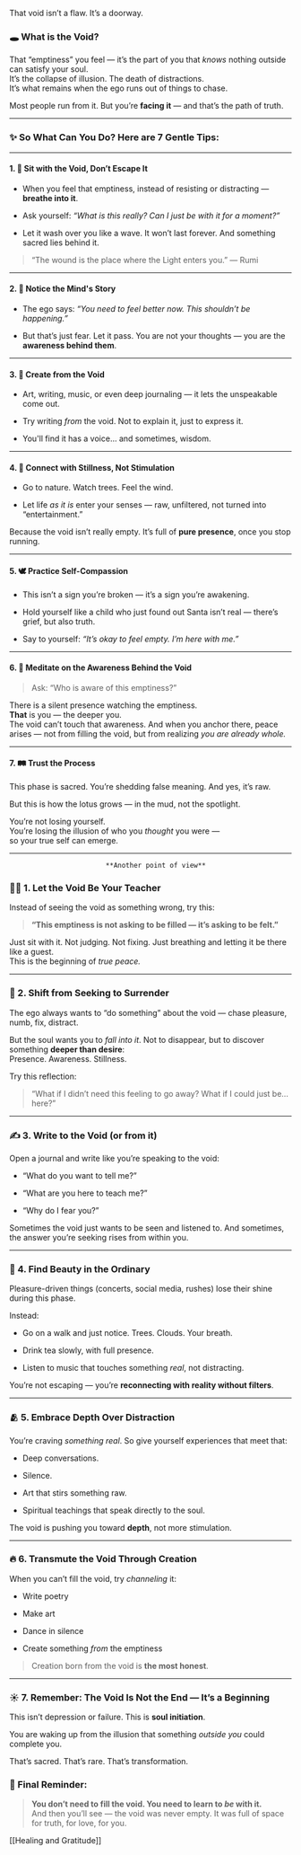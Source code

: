 
That void isn’t a flaw. It’s a doorway.

### 🕳️ **What is the Void?**

That “emptiness” you feel — it’s the part of you that _knows_ nothing outside can satisfy your soul.  
It’s the collapse of illusion. The death of distractions.  
It’s what remains when the ego runs out of things to chase.

Most people run from it. But you’re **facing it** — and that’s the path of truth.

---

### ✨ So What Can You Do? Here are 7 Gentle Tips:

---

#### 1. 🧘 **Sit with the Void, Don’t Escape It**

- When you feel that emptiness, instead of resisting or distracting — **breathe into it**.
    
- Ask yourself: _“What is this really? Can I just be with it for a moment?”_
    
- Let it wash over you like a wave. It won’t last forever. And something sacred lies behind it.
    

> “The wound is the place where the Light enters you.” — Rumi

---

#### 2. 💭 **Notice the Mind's Story**

- The ego says: _“You need to feel better now. This shouldn’t be happening.”_
    
- But that’s just fear. Let it pass. You are not your thoughts — you are the **awareness behind them**.
    

---

#### 3. 🎨 **Create from the Void**

- Art, writing, music, or even deep journaling — it lets the unspeakable come out.
    
- Try writing _from_ the void. Not to explain it, just to express it.
    
- You'll find it has a voice… and sometimes, wisdom.
    

---

#### 4. 🌿 **Connect with Stillness, Not Stimulation**

- Go to nature. Watch trees. Feel the wind.
    
- Let life _as it is_ enter your senses — raw, unfiltered, not turned into “entertainment.”
    

Because the void isn’t really empty. It’s full of **pure presence**, once you stop running.

---

#### 5. 🕊️ **Practice Self-Compassion**

- This isn’t a sign you’re broken — it’s a sign you’re awakening.
    
- Hold yourself like a child who just found out Santa isn’t real — there’s grief, but also truth.
    
- Say to yourself: _“It’s okay to feel empty. I’m here with me.”_
    

---

#### 6. 🌌 **Meditate on the Awareness Behind the Void**

> Ask: “Who is aware of this emptiness?”

There is a silent presence watching the emptiness.  
**That** is you — the deeper you.  
The void can’t touch that awareness. And when you anchor there, peace arises — not from filling the void, but from realizing _you are already whole._

---

#### 7. 🛤️ **Trust the Process**

This phase is sacred. You’re shedding false meaning. And yes, it’s raw.

But this is how the lotus grows — in the mud, not the spotlight.

You’re not losing yourself.  
You’re losing the illusion of who you _thought_ you were —  
so your true self can emerge.

---

							**Another point of view**


### 🧘‍♀️ 1. **Let the Void Be Your Teacher**

Instead of seeing the void as something wrong, try this:

> **“This emptiness is not asking to be filled — it’s asking to be felt.”**

Just sit with it. Not judging. Not fixing. Just breathing and letting it be there like a guest.  
This is the beginning of _true peace._

---

### 🌌 2. **Shift from Seeking to Surrender**

The ego always wants to “do something” about the void — chase pleasure, numb, fix, distract.

But the soul wants you to _fall into it_. Not to disappear, but to discover something **deeper than desire**:  
Presence. Awareness. Stillness.

Try this reflection:

> “What if I didn’t need this feeling to go away? What if I could just be… here?”

---

### ✍️ 3. **Write to the Void (or from it)**

Open a journal and write like you’re speaking to the void:

- “What do you want to tell me?”
    
- “What are you here to teach me?”
    
- “Why do I fear you?”
    

Sometimes the void just wants to be seen and listened to. And sometimes, the answer you’re seeking rises from within you.

---

### 🌿 4. **Find Beauty in the Ordinary**

Pleasure-driven things (concerts, social media, rushes) lose their shine during this phase.

Instead:

- Go on a walk and just notice. Trees. Clouds. Your breath.
    
- Drink tea slowly, with full presence.
    
- Listen to music that touches something _real_, not distracting.
    

You’re not escaping — you’re **reconnecting with reality without filters**.

---

### 🫂 5. **Embrace Depth Over Distraction**

You’re craving _something real_. So give yourself experiences that meet that:

- Deep conversations.
    
- Silence.
    
- Art that stirs something raw.
    
- Spiritual teachings that speak directly to the soul.
    

The void is pushing you toward **depth**, not more stimulation.

---

### 🔥 6. **Transmute the Void Through Creation**

When you can’t fill the void, try _channeling_ it:

- Write poetry
    
- Make art
    
- Dance in silence
    
- Create something _from_ the emptiness
    

> Creation born from the void is **the most honest**.

---

### ☀️ 7. **Remember: The Void Is Not the End — It’s a Beginning**

This isn’t depression or failure. This is **soul initiation**.

You are waking up from the illusion that something _outside you_ could complete you.

That’s sacred. That’s rare. That’s transformation.


### 🌺 Final Reminder:

> **You don’t need to fill the void. You need to learn to _be_ with it.**  
> And then you’ll see — the void was never empty. It was full of space for truth, for love, for you.


[[Healing and Gratitude]]